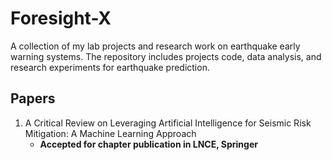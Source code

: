 # Foresight-X
A collection of my lab projects and research work on earthquake early warning systems. The repository includes projects code, data analysis, and research experiments for earthquake prediction.

## **Papers**

1. A Critical Review on Leveraging Artificial Intelligence for Seismic Risk Mitigation: A Machine Learning Approach
   - **Accepted for chapter publication in LNCE, Springer**
